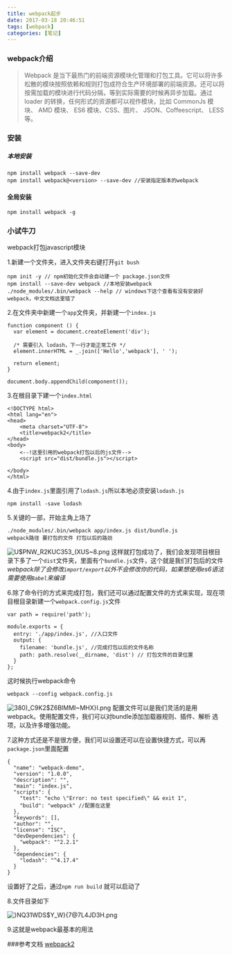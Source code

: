 ```yaml
---
title: webpack起步
date: 2017-03-18 20:46:51
tags: [webpack]
categories: [笔记]
---
```


### webpack介绍
> Webpack 是当下最热门的前端资源模块化管理和打包工具。它可以将许多松散的模块按照依赖和规则打包成符合生产环境部署的前端资源。还可以将按需加载的模块进行代码分隔，等到实际需要的时候再异步加载。通过 loader 的转换，任何形式的资源都可以视作模块，比如 CommonJs 模块、 AMD 模块、 ES6 模块、CSS、图片、 JSON、Coffeescript、 LESS 等。

### 安装
<!--more-->
##### 本地安装

```
npm install webpack --save-dev
npm install webpack@<version> --save-dev //安装指定版本的webpack
```

#### 全局安装

```
npm install webpack -g
```

### 小试牛刀
webpack打包javascript模块

1.新建一个文件夹，进入文件夹右键打开`git bush`
```
npm init -y // npm初始化文件会自动建一个 package.json文件
npm install --save-dev webpack //本地安装webpack
./node_modules/.bin/webpack --help // windows下这个查看有没有安装好webpack，中文文档这里错了
```

2.在文件夹中新建一个`app`文件夹，并新建一个`index.js`
```
function component () {
  var element = document.createElement('div');

  /* 需要引入 lodash，下一行才能正常工作 */
  element.innerHTML = _.join(['Hello','webpack'], ' ');

  return element;
}

document.body.appendChild(component());
```

3.在根目录下建一个`index.html`
```
<!DOCTYPE html>
<html lang="en">
<head>
    <meta charset="UTF-8">
    <title>webpack2</title>
</head>
<body>
    <--!这里引用的webpack打包以后的js文件-->
    <script src="dist/bundle.js"></script>

</body>
</html>
```

4.由于`index.js`里面引用了`lodash.js`所以本地必须安装`lodash.js`
```
npm install -save lodash
```

5.关键的一部，开始主角上场了
```
./node_modules/.bin/webpack app/index.js dist/bundle.js
webpack路径 要打包的文件 打包以后的路劲
```

![U`$PNW_R2KUC3`53_(XUS~8.png](http://upload-images.jianshu.io/upload_images/4760143-95769e86f298a9fd.png?imageMogr2/auto-orient/strip%7CimageView2/2/w/1240)
这样就打包成功了，我们会发现项目根目录下多了一个`dist`文件夹，里面有个`bundle.js`文件，这个就是我们打包后的文件
*webpack除了会修改`import/export`以外不会修改你的代码，如果想使用es6语法需要使用`Babel`来编译*

6.除了命令行的方式来完成打包，我们还可以通过配置文件的方式来实现，现在项目根目录新建一个`webpack.config.js`文件
```
var path = require('path');

module.exports = {
  entry: './app/index.js', //入口文件
  output: {
    filename: 'bundle.js', //完成打包以后的文件名称
    path: path.resolve(__dirname, 'dist') // 打包文件的目录位置
  }
};
```
这时候执行webpack命令
```
webpack --config webpack.config.js
```

![380)_C9K2$Z6BIMMI~MHX}I.png](http://upload-images.jianshu.io/upload_images/4760143-aa66766c44b544b8.png?imageMogr2/auto-orient/strip%7CimageView2/2/w/1240)
配置文件可以是我们灵活的是用webpack。使用配置文件，我们可以对bundle添加加载器规则、插件、解析 选项，以及许多增强功能。

7.这种方式还是不是很方便，我们可以设置还可以在设置快捷方式，可以再`package.json`里面配置
```
{
  "name": "webpack-demo",
  "version": "1.0.0",
  "description": "",
  "main": "index.js",
  "scripts": {
    "test": "echo \"Error: no test specified\" && exit 1",
    "build": "webpack" //配置在这里
  },
  "keywords": [],
  "author": "",
  "license": "ISC",
  "devDependencies": {
    "webpack": "^2.2.1"
  },
  "dependencies": {
    "lodash": "^4.17.4"
  }
}
```
设置好了之后，通过`npm run build` 就可以启动了

8.文件目录如下


![}NQ31WDS$Y_W}{7@7L4JD3H.png](http://upload-images.jianshu.io/upload_images/4760143-be44b9a60adc5b11.png?imageMogr2/auto-orient/strip%7CimageView2/2/w/1240)


9.这就是webpack最基本的用法

###参考文档
[webpack2](http://www.css88.com/doc/webpack2/)